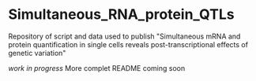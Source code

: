 # Simultaneous_RNA_protein_QTLs
Repository of script and data used to publish "Simultaneous mRNA and protein quantification in single cells reveals post-transcriptional effects of genetic variation"


*work in progress*
More complet README coming soon
